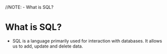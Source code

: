 //NOTE: - What is SQL?

# What is SQL?
- SQL is a language primarily used for interaction with databases. It allows us to add, update and delete data.